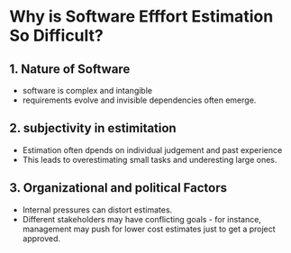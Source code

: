 # Why is Software Efffort Estimation So Difficult?


## 1. Nature of Software 

- software is complex and  intangible
- requirements evolve and invisible dependencies often emerge.

## 2. subjectivity in estimitation 

- Estimation often dpends on individual judgement and past experience
- This leads to overestimating small tasks and underesting large ones.

## 3. Organizational and political Factors

- Internal pressures can distort estimates.
- Different stakeholders may have conflicting goals - for  instance, management may push for lower cost estimates just  to get a  project approved. 



<br />

